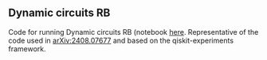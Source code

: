 ## Dynamic circuits RB

Code for running Dynamic circuits RB (notebook [here](../../../notebooks/dynamic_circuits_rb.ipynb). Representative of the code used in [arXiv:2408.07677](https://arxiv.org/abs/2408.07677) and based on the qiskit-experiments framework.
